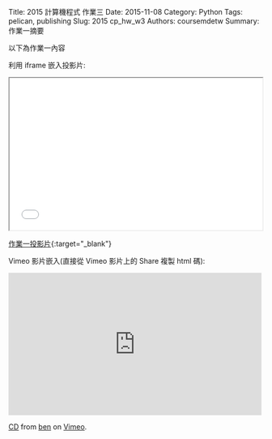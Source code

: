 Title: 2015 計算機程式 作業三
Date: 2015-11-08
Category: Python
Tags: pelican, publishing
Slug: 2015  cp_hw_w3
Authors: coursemdetw
Summary: 作業一摘要

以下為作業一內容

利用 iframe 嵌入投影片:

<iframe src="40423136_cp_w3_p.html" width="500" height="300"></iframe>

[作業一投影片](40423136_cp_w3_p.html){:target="_blank"}


Vimeo 影片嵌入(直接從 Vimeo 影片上的 Share 複製 html 碼):

<iframe src="https://player.vimeo.com/video/152388625" width="500" height="281" frameborder="0" webkitallowfullscreen mozallowfullscreen allowfullscreen></iframe> <p><a href="https://vimeo.com/152388625">CD</a> from <a href="https://vimeo.com/user47741345">ben</a> on <a href="https://vimeo.com">Vimeo</a>.</p>